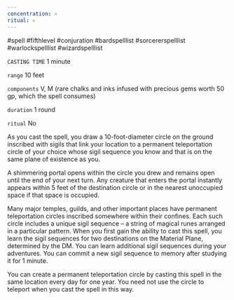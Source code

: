 ```yaml
---
concentration: 𐄂
ritual: 𐄂
---
```

#spell #fifthlevel #conjuration #bardspelllist #sorcererspelllist #warlockspelllist #wizardspelllist

`CASTING TIME`
1 minute

`range`
10 feet

`components`
V, M (rare chalks and inks infused with precious gems worth 50 gp, which the spell consumes)

`duration`
1 round

`ritual`
No

As you cast the spell, you draw a 10-foot-diameter circle on the ground inscribed with sigils that link your location to a permanent teleportation circle of your choice whose sigil sequence you know and that is on the same plane of existence as you.

A shimmering portal opens within the circle you drew and remains open until the end of your next turn. Any creature that enters the portal instantly appears within 5 feet of the destination circle or in the nearest unoccupied space if that space is occupied.

Many major temples, guilds, and other important places have permanent teleportation circles inscribed somewhere within their confines. Each such circle includes a unique sigil sequence – a string of magical runes arranged in a particular pattern. When you first gain the ability to cast this spell, you learn the sigil sequences for two destinations on the Material Plane, determined by the DM. You can learn additional sigil sequences during your adventures. You can commit a new sigil sequence to memory after studying it for 1 minute.

You can create a permanent teleportation circle by casting this spell in the same location every day for one year. You need not use the circle to teleport when you cast the spell in this way.